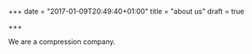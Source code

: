 +++
date = "2017-01-09T20:49:40+01:00"
title = "about us"
draft = true

+++

We are a compression company.
